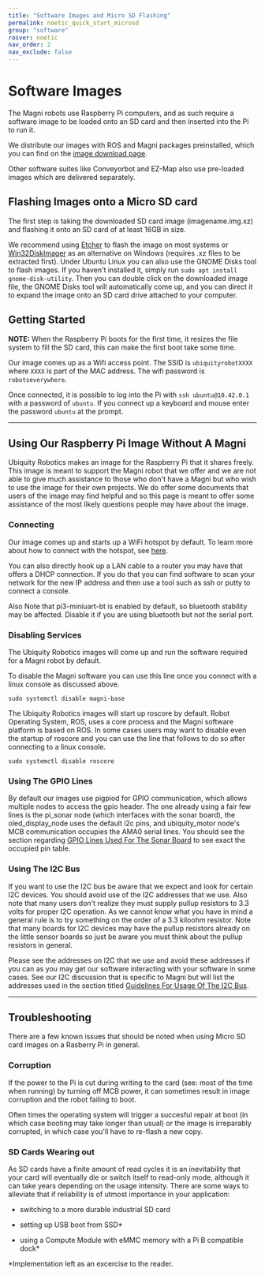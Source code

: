 ```yaml
---
title: "Software Images and Micro SD Flashing"
permalink: noetic_quick_start_microsd
group: "software"
rosver: noetic
nav_order: 2
nav_exclude: false
--- 
```


# Software Images

The Magni robots use Raspberry Pi computers, and as such require a software image to be loaded onto an SD card and then inserted into the Pi to run it.

We distribute our images with ROS and Magni packages preinstalled, which you can find on the [image download page](noetic_pi_image_downloads).

Other software suites like Conveyorbot and EZ-Map also use pre-loaded images which are delivered separately.

## Flashing Images onto a Micro SD card

The first step is taking the downloaded SD card image (imagename.img.xz) and flashing it onto an SD card of at least 16GB in size. 

We recommend using [Etcher](https://www.balena.io/etcher/) to flash the image on most systems or [Win32DiskImager](https://win32diskimager.download/) as an alternative on Windows (requires .xz files to be extracted first). Under Ubuntu Linux you can also use the GNOME Disks tool to flash images. If you haven't installed it, simply run `sudo apt install gnome-disk-utility`. Then you can double click on the downloaded image file, the GNOME Disks tool will automatically come up, and you can direct it to expand the image onto an SD card drive attached to your computer.


## Getting Started

**NOTE:** When the Raspberry Pi boots for the first time, it resizes the file system to fill the SD card, this can make the first boot take some time.

Our image comes up as a Wifi access point. The SSID is `ubiquityrobotXXXX` where `XXXX` is part of the MAC address. The wifi password is `robotseverywhere`.

Once connected, it is possible to log into the Pi with `ssh ubuntu@10.42.0.1` with a password of `ubuntu`. If you connect up a keyboard and mouse enter the password `ubuntu` at the prompt.

<hr>

## Using Our Raspberry Pi Image Without A Magni

Ubiquity Robotics makes an image for the Raspberry Pi that it
shares freely. This image is meant to support the Magni
robot that we offer and we are not able to give much
assistance to those who don't have a Magni but who wish to use the image for their own projects.
We do offer some documents that
users of the image may find helpful and so this page is
meant to offer some assistance of the most likely questions
people may have about the image.


### Connecting
Our image comes up and starts up a WiFi hotspot by default.
To learn more about how to connect with the hotspot, see [here](noetic_quick_start_connecting).

You can also directly hook up a LAN cable to a router you may have that offers a DHCP connection.  If you do that you can find software to scan your network for the new IP address and then use a tool such as  ssh  or  putty to connect a console.

Also Note that pi3-miniuart-bt is enabled by default, so bluetooth stability may be affected. Disable it if you are using bluetooth but not the serial port.

### Disabling Services
The Ubiquity Robotics images will come up and run the software required for a Magni robot by default.

To disable the Magni software you can use this line
once you connect with a linux console as discussed above.

    sudo systemctl disable magni-base

The Ubiquity Robotics images will start up roscore by default. Robot Operating System, ROS, uses a core process and the Magni software platform is based on ROS.
In some cases users may want to disable even the startup of roscore and you can use the line that follows to do so after connecting to a linux console.

    sudo systemctl disable roscore

### Using The GPIO Lines

By default our images use pigpiod for GPIO communication, which allows multiple nodes to access the gpio header. The one already using a fair few lines is the pi_sonar node (which interfaces with the sonar board), the oled_display_node uses the default i2c pins, and ubiquity_motor node's MCB communication occupies the AMA0 serial lines. You should see the section regarding [GPIO Lines Used For The Sonar Board](noetic_overview_raspberrypi#gpio-lines) to see exact the occupied pin table.

### Using The I2C Bus
If you want to use the I2C bus be aware that
we expect and look for certain I2C devices. You should avoid
use of the I2C addresses that we use.  Also note that many
users don't realize they must supply pullup resistors to 3.3 volts
for proper I2C operation.  As we cannot know what you have
in mind a general rule is to try something on the order of
a 3.3 kiloohm resistor.  Note that many boards for I2C
devices may have the pullup resistors already on the
little sensor boards so just be aware you must think about
the pullup resistors in general.

Please see the addresses on I2C that we use and avoid
these addresses if you can as you may get our software
interacting with your software in some cases. See our
I2C discussion that is specific to Magni but will list
the addresses used in the section titled  [Guidelines For
Usage Of The I2C Bus](noetic_quick_start_tips_and_tricks#guidelines-for-usage-of-the-i2c-bus).

<hr>

## Troubleshooting

There are a few known issues that should be noted when using Micro SD card images on a Rasberry Pi in general.

### Corruption

If the power to the Pi is cut during writing to the card (see: most of the time when running) by turning off MCB power, it can sometimes result in image corruption and the robot failing to boot. 

Often times the operating system will trigger a succesful repair at boot (in which case booting may take longer than usual) or the image is irreparably corrupted, in which case you'll have to re-flash a new copy.

### SD Cards Wearing out

As SD cards have a finite amount of read cycles it is an inevitability that your card will eventually die or switch itself to read-only mode, although it can take years depending on the usage intensity. There are some ways to alleviate that if reliability is of utmost importance in your application:

- switching to a more durable industrial SD card

- setting up USB boot from SSD*

- using a Compute Module with eMMC memory with a Pi B compatible dock*


\*Implementation left as an excercise to the reader.

